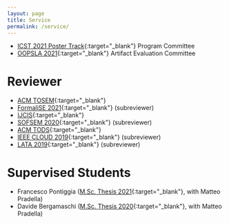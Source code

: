 ```yaml
---
layout: page
title: Service
permalink: /service/
---
```



- [ICST 2021 Poster Track](https://icst2022.vrain.upv.es/track/icst-2022-posters){:target="_blank"} Program Committee
- [OOPSLA 2021](https://2021.splashcon.org/track/splash-2021-Artifacts){:target="_blank"} Artifact Evaluation Committee


# Reviewer

- [ACM TOSEM](https://dl.acm.org/journal/tosem){:target="_blank"}
- [FormaliSE 2021](https://conf.researchr.org/home/Formalise-2021){:target="_blank"} (subreviewer)
- [IJCIS](https://www.worldscientific.com/worldscinet/ijcis){:target="_blank"}
- [SOFSEM 2020](https://cyprusconferences.org/sofsem2020/){:target="_blank"} (subreviewer)
- [ACM TODS](https://dl.acm.org/journal/tods){:target="_blank"}
- [IEEE CLOUD 2019](https://conferences.computer.org/cloud/2019/){:target="_blank"} (subreviewer)
- [LATA 2019](https://irdta.eu/LATA2019/){:target="_blank"} (subreviewer)


# Supervised Students

- Francesco Pontiggia ([M.Sc. Thesis 2021](http://hdl.handle.net/10589/176028){:target="_blank"}, with Matteo Pradella)
- Davide Bergamaschi ([M.Sc. Thesis 2020](http://hdl.handle.net/10589/164972){:target="_blank"}, with Matteo Pradella)
